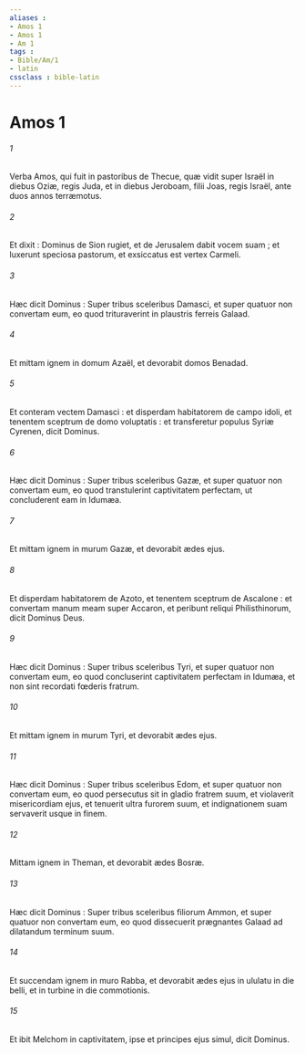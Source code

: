 ```yaml
---
aliases : 
- Amos 1
- Amos 1
- Am 1
tags : 
- Bible/Am/1
- latin
cssclass : bible-latin
---
```


# Amos 1

###### 1
Verba Amos, qui fuit in pastoribus de Thecue, quæ vidit super Israël in diebus Oziæ, regis Juda, et in diebus Jeroboam, filii Joas, regis Israël, ante duos annos terræmotus.
###### 2
Et dixit : Dominus de Sion rugiet, et de Jerusalem dabit vocem suam ; et luxerunt speciosa pastorum, et exsiccatus est vertex Carmeli.
###### 3
Hæc dicit Dominus : Super tribus sceleribus Damasci, et super quatuor non convertam eum, eo quod trituraverint in plaustris ferreis Galaad.
###### 4
Et mittam ignem in domum Azaël, et devorabit domos Benadad.
###### 5
Et conteram vectem Damasci : et disperdam habitatorem de campo idoli, et tenentem sceptrum de domo voluptatis : et transferetur populus Syriæ Cyrenen, dicit Dominus.
###### 6
Hæc dicit Dominus : Super tribus sceleribus Gazæ, et super quatuor non convertam eum, eo quod transtulerint captivitatem perfectam, ut concluderent eam in Idumæa.
###### 7
Et mittam ignem in murum Gazæ, et devorabit ædes ejus.
###### 8
Et disperdam habitatorem de Azoto, et tenentem sceptrum de Ascalone : et convertam manum meam super Accaron, et peribunt reliqui Philisthinorum, dicit Dominus Deus.
###### 9
Hæc dicit Dominus : Super tribus sceleribus Tyri, et super quatuor non convertam eum, eo quod concluserint captivitatem perfectam in Idumæa, et non sint recordati fœderis fratrum.
###### 10
Et mittam ignem in murum Tyri, et devorabit ædes ejus.
###### 11
Hæc dicit Dominus : Super tribus sceleribus Edom, et super quatuor non convertam eum, eo quod persecutus sit in gladio fratrem suum, et violaverit misericordiam ejus, et tenuerit ultra furorem suum, et indignationem suam servaverit usque in finem.
###### 12
Mittam ignem in Theman, et devorabit ædes Bosræ.
###### 13
Hæc dicit Dominus : Super tribus sceleribus filiorum Ammon, et super quatuor non convertam eum, eo quod dissecuerit prægnantes Galaad ad dilatandum terminum suum.
###### 14
Et succendam ignem in muro Rabba, et devorabit ædes ejus in ululatu in die belli, et in turbine in die commotionis.
###### 15
Et ibit Melchom in captivitatem, ipse et principes ejus simul, dicit Dominus.
